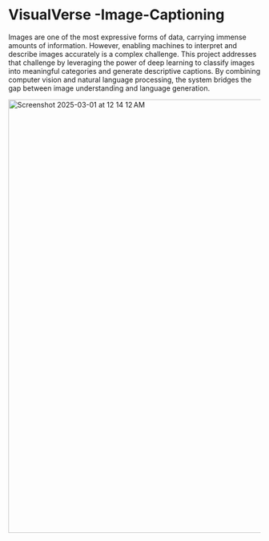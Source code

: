 # VisualVerse -Image-Captioning
Images are one of the most expressive forms of data, carrying
immense amounts of information. However, enabling machines to
interpret and describe images accurately is a complex challenge. This
project addresses that challenge by leveraging the power of deep
learning to classify images into meaningful categories and generate
descriptive captions. By combining computer vision and natural
language processing, the system bridges the gap between image
understanding and language generation.


<img width="864" alt="Screenshot 2025-03-01 at 12 14 12 AM" src="https://github.com/user-attachments/assets/e7528f4b-54b4-47d9-a5c3-f2539c40c1fc" />
